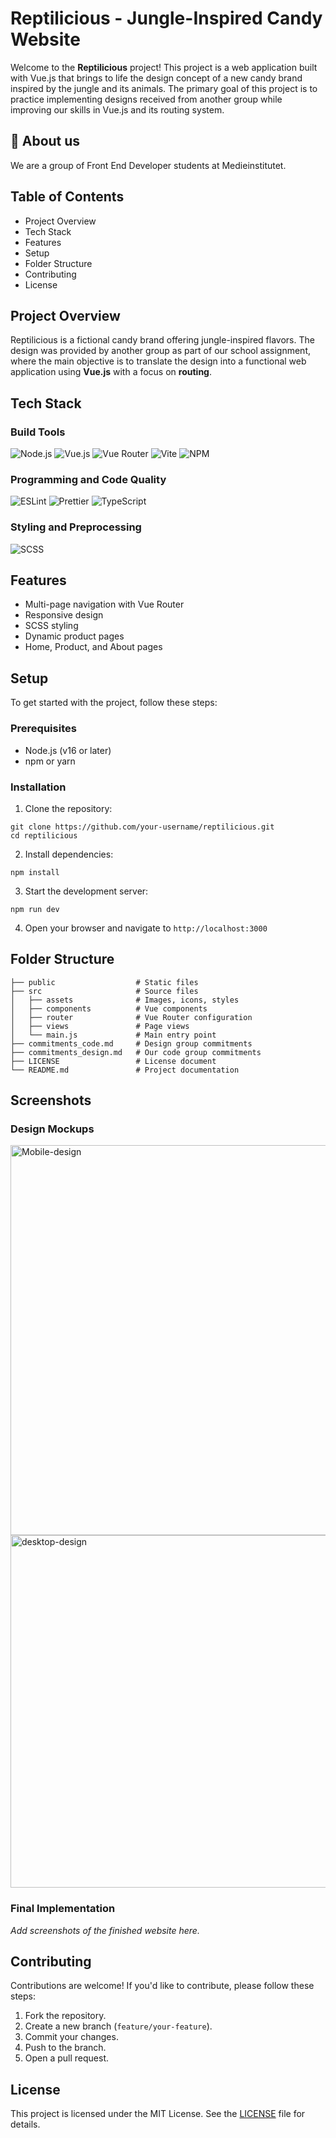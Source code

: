 # Reptilicious - Jungle-Inspired Candy Website

Welcome to the **Reptilicious** project! This project is a web application built with Vue.js that brings to life the design concept of a new candy brand inspired by the jungle and its animals. The primary goal of this project is to practice implementing designs received from another group while improving our skills in Vue.js and its routing system.

## 🚀 About us

We are a group of Front End Developer students at Medieinstitutet.

## Table of Contents

- Project Overview
- Tech Stack
- Features
- Setup
- Folder Structure
- Contributing
- License

## Project Overview

Reptilicious is a fictional candy brand offering jungle-inspired flavors. The design was provided by another group as part of our school assignment, where the main objective is to translate the design into a functional web application using **Vue.js** with a focus on **routing**.

## Tech Stack

### Build Tools

![Node.js](https://img.shields.io/badge/Node.js-339933?style=for-the-badge&logo=nodedotjs&logoColor=white) ![Vue.js](https://img.shields.io/badge/Vue.js-35495E?style=for-the-badge&logo=vue.js&logoColor=4FC08D) ![Vue Router](https://img.shields.io/badge/Vue_Router-35495E?style=for-the-badge&logo=vue.js&logoColor=4FC08D) ![Vite](https://img.shields.io/badge/Vite-646CFF?style=for-the-badge&logo=vite&logoColor=FFD62E) ![NPM](https://img.shields.io/badge/NPM-CB3837?style=for-the-badge&logo=npm&logoColor=white)

### Programming and Code Quality

![ESLint](https://img.shields.io/badge/ESLint-4B32C3?style=for-the-badge&logo=eslint&logoColor=white) ![Prettier](https://img.shields.io/badge/Prettier-F7B93E?style=for-the-badge&logo=prettier&logoColor=white) ![TypeScript](https://img.shields.io/badge/TypeScript-3178C6?style=for-the-badge&logo=typescript&logoColor=white)

### Styling and Preprocessing

![SCSS](https://img.shields.io/badge/SCSS-CC6699?style=for-the-badge&logo=sass&logoColor=white)

## Features

- Multi-page navigation with Vue Router
- Responsive design
- SCSS styling
- Dynamic product pages
- Home, Product, and About pages

## Setup

To get started with the project, follow these steps:

### Prerequisites

- Node.js (v16 or later)
- npm or yarn

### Installation

1.  Clone the repository:

```
git clone https://github.com/your-username/reptilicious.git
cd reptilicious
```

2.  Install dependencies:

```
npm install
```

3.  Start the development server:

```
npm run dev
```

4.  Open your browser and navigate to `http://localhost:3000`

## Folder Structure

```
├── public                  # Static files
├── src                     # Source files
│   ├── assets              # Images, icons, styles
│   ├── components          # Vue components
│   ├── router              # Vue Router configuration
│   ├── views               # Page views
│   └── main.js             # Main entry point
├── commitments_code.md     # Design group commitments
├── commitments_design.md   # Our code group commitments
├── LICENSE                 # License document
└── README.md               # Project documentation

```

## Screenshots

### Design Mockups
<img width="624" alt="Mobile-design" src="https://github.com/user-attachments/assets/d51f8a2c-61b1-4a24-9557-7e803e9e6a38" />

<img width="564" alt="desktop-design" src="https://github.com/user-attachments/assets/37d7339f-4fda-4d1a-a97c-7fcff17b2028" />


### Final Implementation

_Add screenshots of the finished website here._

## Contributing

Contributions are welcome! If you'd like to contribute, please follow these steps:

1.  Fork the repository.
2.  Create a new branch (`feature/your-feature`).
3.  Commit your changes.
4.  Push to the branch.
5.  Open a pull request.

## License

This project is licensed under the MIT License. See the [LICENSE](LICENSE) file for details.
